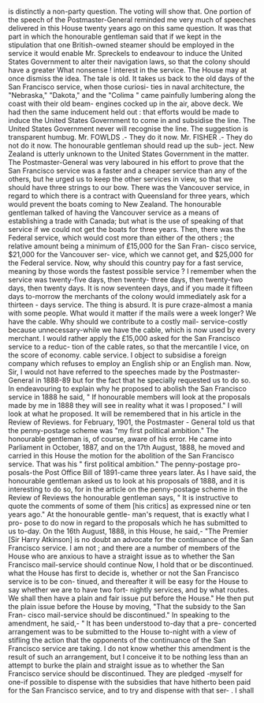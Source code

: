 is distinctly a non-party question. The voting will show that. One portion of the speech of the Postmaster-General reminded me very much of speeches delivered in this House twenty years ago on this same question. It was that part in which the honourable gentleman said that if we kept in the stipulation that one British-owned steamer should be employed in the service it would enable Mr. Spreckels to endeavour to induce the United States Government to alter their navigation laws, so that the colony should have a greater What nonsense ! interest in the service. The House may at once dismiss the idea. The tale is old. It takes us back to the old days of the San Francisco service, when those curiosi- ties in naval architecture, the "Nebraska," "Dakota," and the "Colima " came painfully lumbering along the coast with their old beam- engines cocked up in the air, above deck. We had then the same inducement held out : that efforts would be made to induce the United States Government to come in and subsidise the line. The United States Government never will recognise the line. The suggestion is transparent humbug. Mr. FOWLDS .- They do it now. Mr. FISHER .- They do not do it now. The honourable gentleman should read up the sub- ject. New Zealand is utterly unknown to the United States Government in the matter. The Postmaster-General was very laboured in his effort to prove that the San Francisco service was a faster and a cheaper service than any of the others, but he urged us to keep the other services in view, so that we should have three strings to our bow. There was the Vancouver service, in regard to which there is a contract with Queensland for three years, which would prevent the boats coming to New Zealand. The honourable gentleman talked of having the Vancouver service as a means of establishing a trade with Canada; but what is the use of speaking of that service if we could not get the boats for three years. Then, there was the Federal service, which would cost more than either of the others ; the relative amount being a minimum of £15,000 for the San Fran- cisco service, $21,000 for the Vancouver ser- vice, which we cannot get, and $25,000 for the Federal service. Now, why should this country pay for a fast service, meaning by those words the fastest possible service ? I remember when the service was twenty-five days, then twenty- three days, then twenty-two days, then twenty days. It is now seventeen days, and if you made it fifteen days to-morrow the merchants of the colony would immediately ask for a thirteen - days service. The thing is absurd. It is pure craze-almost a mania with some people. What would it matter if the mails were a week longer? We have the cable. Why should we contribute to a costly mail- service-costly because unnecessary-while we have the cable, which is now used by every merchant. I would rather apply the £15,000 asked for the San Francisco service to a reduc- tion of the cable rates, so that the mercantile I vice, on the score of economy. cable service. I object to subsidise a foreign company which refuses to employ an English ship or an English man. Now, Sir, I would not have referred to the speeches made by the Postmaster-General in 1888-89 but for the fact that he specially requested us to do so. In endeavouring to explain why he proposed to abolish the San Francisco service in 1888 he said, " If honourable members will look at the proposals made by me in 1888 they will see in reality what it was I proposed." I will look at what he proposed. It will be remembered that in his article in the Review of Reviews. for February, 1901, the Postmaster - General told us that the penny-postage scheme was "my first political ambition." The honourable gentleman is, of course, aware of his error. He came into Parliament in October, 1887, and on the 17th August, 1888, he moved and carried in this House the motion for the abolition of the San Francisco service. That was his " first political ambition." The penny-postage pro- posals-the Post Office Bill of 1891-came three years later. As I have said, the honourable gentleman asked us to look at his proposals of 1888, and it is interesting to do so, for in the article on the penny-postage scheme in the Review of Reviews the honourable gentleman says, " It is instructive to quote the comments of some of them [his critics] as expressed nine or ten years ago." At the honourable gentle- man's request, that is exactly what I pro- pose to do now in regard to the proposals which he has submitted to us to-day. On the 16th August, 1888, in this House, he said,- "The Premier [Sir Harry Atkinson] is no doubt an advocate for the continuance of the San Francisco service. I am not ; and there are a number of members of the House who are anxious to have a straight issue as to whether the San Francisco mail-service should continue Now, I hold that or be discontinued. what the House has first to decide is, whether or not the San Francisco service is to be con- tinued, and thereafter it will be easy for the House to say whether we are to have two fort- nightly services, and by what routes. We shall then have a plain and fair issue put before the House." He then put the plain issue before the House by moving, "That the subsidy to the San Fran- cisco mail-service should be discontinued." In speaking to the amendment, he said,- " It has been understood to-day that a pre- concerted arrangement was to be submitted to the House to-night with a view of stifling the action that the opponents of the continuance of the San Francisco service are taking. I do not know whether this amendment is the result of such an arrangement, but I conceive it to be nothing less than an attempt to burke the plain and straight issue as to whether the San Francisco service should be discontinued. They are pledged -myself for one-if possible to dispense with the subsidies that have hitherto been paid for the San Francisco service, and to try and dispense with that ser- . I shall 